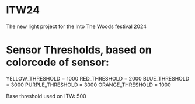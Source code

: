 # ITW24
The new light project for the Into The Woods festival 2024

# Sensor Thresholds, based on colorcode of sensor:
YELLOW_THRESHOLD = 1000
RED_THRESHOLD = 2000
BLUE_THRESHOLD = 3000
PURPLE_THRESHOLD = 3000
ORANGE_THRESHOLD = 1000

Base threshold used on ITW: 500
